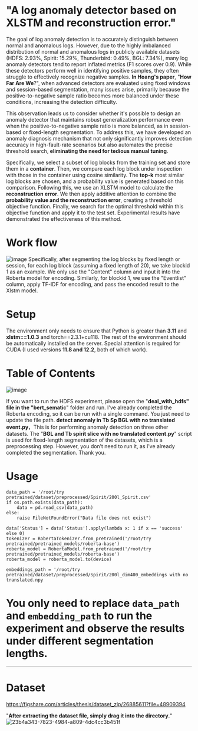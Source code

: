 # "A log anomaly detector based on XLSTM and reconstruction error."
The goal of log anomaly detection is to accurately distinguish between normal and anomalous logs. However, due to the highly imbalanced distribution of normal and anomalous logs in publicly available datasets (HDFS: 2.93%, Spirit: 15.29%, Thunderbird: 0.49%, BGL: 7.34%), many log anomaly detectors tend to report inflated metrics (F1 scores over 0.9). While these detectors perform well in identifying positive samples, they often struggle to effectively recognize negative samples. **In Hoang's paper**, "**How Far Are We**?", when advanced detectors are evaluated using fixed windows and session-based segmentation, many issues arise, primarily because the positive-to-negative sample ratio becomes more balanced under these conditions, increasing the detection difficulty.

This observation leads us to consider whether it's possible to design an anomaly detector that maintains robust generalization performance even when the positive-to-negative sample ratio is more balanced, as in session-based or fixed-length segmentation. To address this, we have developed an anomaly diagnosis mechanism that not only significantly improves detection accuracy in high-fault-rate scenarios but also automates the precise threshold search, **eliminating the need for tedious manual tuning**.

Specifically, we select a subset of log blocks from the training set and store them in a **container**. Then, we compare each log block under inspection with those in the container using cosine similarity. The **top-k** most similar log blocks are chosen, and a probability value is generated based on this comparison. Following this, we use an XLSTM model to calculate the **reconstruction error**. We then apply additive attention to combine the **probability value and the reconstruction error**, creating a threshold objective function. Finally, we search for the optimal threshold within this objective function and apply it to the test set. Experimental results have demonstrated the effectiveness of this method.

# Work flow
![image](https://github.com/user-attachments/assets/fc405aed-28e8-40fb-97b8-f7b941036ce4)
Specifically, after segmenting the log blocks by fixed length or session, for each log block (assuming a fixed length of 20), we take blockid 1 as an example. We only use the "Content" column and input it into the Roberta model for encoding. Similarly, for blockid 1, we use the "Eventlist" column, apply TF-IDF for encoding, and pass the encoded result to the Xlstm model.

# Setup
The environment only needs to ensure that Python is greater than **3.11** and **xlstm==1.0.3** and torch==2.3.1+cu118. The rest of the environment should be automatically installed on the server. Special attention is required for CUDA (I used versions **11.8 and 12.2**, both of which work).
# Table of Contents
![image](https://github.com/user-attachments/assets/3a498686-120d-4a5a-8b69-cd538ef5b333)

If you want to run the HDFS experiment, please open the  "**deal_with_hdfs" file in the "bert_sematic**" folder and run. I’ve already completed the Roberta encoding, so it can be run with a single command. You just need to update the file path.
   **detect anomaly in Tb Sp BGL with no translated event.py**，This is for performing anomaly detection on three other datasets.
   The "**BGL and Tb spirit slice with no translated content.py**" script is used for fixed-length segmentation of the datasets, which is a preprocessing step. However, you don’t need to run it, as I’ve already completed the segmentation.
    Thank you.

# Usage
```
data_path = '/root/try pretrained/dataset/preprocessed/Spirit/200l_Spirit.csv' 
if os.path.exists(data_path):
    data = pd.read_csv(data_path)
else:
    raise FileNotFoundError("Data file does not exist")

data['Status'] = data['Status'].apply(lambda x: 1 if x == 'success' else 0)
tokenizer = RobertaTokenizer.from_pretrained('/root/try pretrained/pretrained_models/roberta-base')
roberta_model = RobertaModel.from_pretrained('/root/try pretrained/pretrained_models/roberta-base')
roberta_model = roberta_model.to(device)

embeddings_path = '/root/try pretrained/dataset/preprocessed/Spirit/200l_dim400_embeddings with no translated.npy
```
# You only need to replace `data_path` and `embedding_path` to run the experiment and observe the results under different segmentation lengths.
---
# Dataset
https://figshare.com/articles/thesis/dataset_zip/26885611?file=48909394

"**After extracting the dataset file, simply drag it into the directory.**"
![23b4a343-7823-4984-a809-4dc4cc3b451f](https://github.com/user-attachments/assets/18e4f719-9950-4089-a663-e313176f7373)



